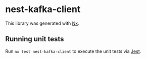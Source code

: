 # nest-kafka-client

This library was generated with [Nx](https://nx.dev).

## Running unit tests

Run `nx test nest-kafka-client` to execute the unit tests via [Jest](https://jestjs.io).
